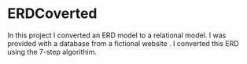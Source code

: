 # ERDCoverted

In this project I converted an ERD model to a relational model. I was provided with a database from a fictional website . I converted this ERD using the 7-step algorithim. 
